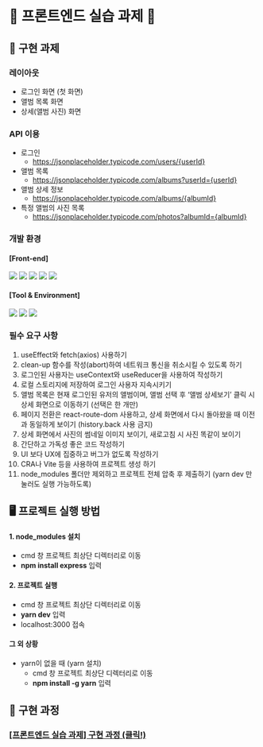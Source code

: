# 🌟 프론트엔드 실습 과제 🌟

## 🚩 구현 과제

### 레이아웃

- 로그인 화면 (첫 화면)
- 앨범 목록 화면
- 상세(앨범 사진) 화면

### API 이용

- 로그인
  - https://jsonplaceholder.typicode.com/users/{userId}
- 앨범 목록
  - https://jsonplaceholder.typicode.com/albums?userId={userId}
- 앨범 상세 정보
  - https://jsonplaceholder.typicode.com/albums/{albumId}
- 특정 앨범의 사진 목록
  - https://jsonplaceholder.typicode.com/photos?albumId={albumId}

### 개발 환경

#### [Front-end]

<p>
  <img src="https://img.shields.io/badge/React-61DAFB?style=flat-square&logo=React&logoColor=black"/>
  <img src="https://shields.io/badge/TypeScript-3178C6?logo=TypeScript&logoColor=FFF&style=flat-square"/>
  <img src="https://img.shields.io/badge/HTML5-E34F26?style=flat-square&logo=html5&logoColor=white"/>
  <img src="https://img.shields.io/badge/CSS3-1572B6?style=flat-square&logo=css3&logoColor=white"/>
  <img src="https://img.shields.io/badge/Tailwind CSS-06B6D4?style=flat-square&logo=Tailwind CSS&logoColor=white"/>
</p>

#### [Tool & Environment]

<p>
  <img src="https://img.shields.io/badge/Visual Studio Code-007ACC?style=flat-square&logo=Visual Studio Code&logoColor=white"/>
  <img src="https://img.shields.io/badge/Git-F05032?style=flat-square&logo=git&logoColor=white"/>
  <img src="https://img.shields.io/badge/GitHub-181717?style=flat-square&logo=GitHub&logoColor=white"/>
</p>

### 필수 요구 사항

1. useEffect와 fetch(axios) 사용하기
2. clean-up 함수를 작성(abort)하여 네트워크 통신을 취소시킬 수 있도록 하기
3. 로그인된 사용자는 useContext와 useReducer을 사용하여 작성하기
4. 로컬 스토리지에 저장하여 로그인 사용자 지속시키기
5. 앨범 목록은 현재 로그인된 유저의 앨범이며, 앨범 선택 후 ‘앨범 상세보기’ 클릭 시 상세 화면으로 이동하기 (선택은 한 개만)
6. 페이지 전환은 react-route-dom 사용하고, 상세 화면에서 다시 돌아왔을 때 이전과 동일하게 보이기 (history.back 사용 금지)
7. 상세 화면에서 사진의 썸네일 이미지 보이기, 새로고침 시 사진 똑같이 보이기
8. 간단하고 가독성 좋은 코드 작성하기
9. UI 보다 UX에 집중하고 버그가 없도록 작성하기
10. CRA나 Vite 등을 사용하여 프로젝트 생성 하기
11. node_modules 폴더만 제외하고 프로젝트 전체 압축 후 제출하기 (yarn dev 만 눌러도 실행 가능하도록)

## 🖥️ 프로젝트 실행 방법

#### 1. node_modules 설치

- cmd 창 프로젝트 최상단 디렉터리로 이동
- **npm install express** 입력

#### 2. 프로젝트 실행

- cmd 창 프로젝트 최상단 디렉터리로 이동
- **yarn dev** 입력
- localhost:3000 접속

#### 그 외 상황

- yarn이 없을 때 (yarn 설치)
  - cmd 창 프로젝트 최상단 디렉터리로 이동
  - **npm install -g yarn** 입력

## 🚀 구현 과정

### [[프론트엔드 실습 과제] 구현 과정 (클릭!)](https://unleashed-fire-109.notion.site/bd3e8ccc518947df8fd764ac8bb24f40?pvs=4)
